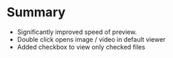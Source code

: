 # Summary #

  * Significantly improved speed of preview.
  * Double click opens image / video in default viewer
  * Added checkbox to view only checked files